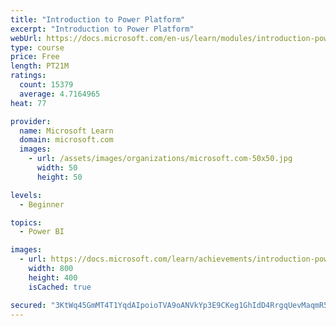 ```yaml
---
title: "Introduction to Power Platform"
excerpt: "Introduction to Power Platform"
webUrl: https://docs.microsoft.com/en-us/learn/modules/introduction-power-platform/
type: course
price: Free
length: PT21M
ratings:
  count: 15379
  average: 4.7164965
heat: 77

provider:
  name: Microsoft Learn
  domain: microsoft.com
  images:
    - url: /assets/images/organizations/microsoft.com-50x50.jpg
      width: 50
      height: 50

levels:
  - Beginner

topics:
  - Power BI

images:
  - url: https://docs.microsoft.com/learn/achievements/introduction-power-platform-social.png
    width: 800
    height: 400
    isCached: true

secured: "3KtWq45GmMT4T1YqdAIpoioTVA9oANVkYp3E9CKeg1GhIdD4RrgqUevMaqmR5Jo6V3U7FRtDFn9JEwo1WczVSnCpH/cNxI2BmkiHkpfUCtvevOUQcjgDJuUJDowLsFv8bl5Tkd8SwvEqt239aSS/WZzdrLUDoUN2pm0FpUafoNizweKtzCooEhPto3APiWKoFLnGlOuQXJJC6y4Toj1SKaPRZvscDsCsDCazpOxLEtzT3AVkTuZCpLQjtEV7Pq/3wRl4CMto8UnVkKjlmMX26ZY00o60RJpJU1uEXwoC7JxOn2Te9T52kvh54kDgXfzEiXtrWHCwrjjDj/Ejnm2pvEw0TgiwxstXB5P0j5xd2Sd6A+5marxD0twP9IIwVc6q+qe7qlc5lTg/HtU9gJSY52i7JBB1Tpikyom2MiaL2eneQ3XHHNqvYxtODEDG3ol9;4JSk2DCnx2KfOxVerngH5g=="
---
```


